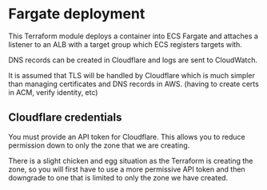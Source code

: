 # Fargate deployment

This Terraform module deploys a container into ECS Fargate and attaches a listener to an ALB with a target group which ECS registers targets with.

DNS records can be created in Cloudflare and logs are sent to CloudWatch.

It is assumed that TLS will be handled by Cloudflare which is much simpler than managing certificates and DNS records in AWS. (having to create certs in ACM, verify identity, etc)

## Cloudflare credentials

You must provide an API token for Cloudflare. This allows you to reduce permission down to only the zone that we are creating.

There is a slight chicken and egg situation as the Terraform is creating the zone, so you will first have to use a more permissive API token and then downgrade to one that is limited to only the zone we have created.
